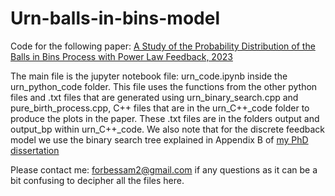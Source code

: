 # Urn-balls-in-bins-model
Code for the following paper: 
 <a href="https://arxiv.org/abs/2308.10734" target="_blank">A Study of the Probability Distribution of the Balls in Bins Process with Power Law Feedback, 2023</a>


 The main file is the jupyter notebook file: urn_code.ipynb inside the urn_python_code folder. This file uses the functions from the other python files and .txt files that are generated using  urn_binary_search.cpp and pure_birth_process.cpp, C++ files that are in the urn_C++_code folder to produce the plots in the paper. These .txt files are in the folders output and output_bp within urn_C++_code. We also note that for the discrete feedback model we use the binary search tree explained in Appendix B of
 <a href="https://wrap.warwick.ac.uk/175084/" target="_blank">my PhD dissertation</a>

 Please contact me: forbessam2@gmail.com if any questions as it can be a bit confusing to decipher all the files here.

